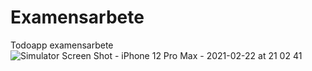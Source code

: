 # Examensarbete
Todoapp examensarbete
![Simulator Screen Shot - iPhone 12 Pro Max - 2021-02-22 at 21 02 41](https://user-images.githubusercontent.com/54171324/108763143-4ed03200-7551-11eb-83c3-d4df71edfc9f.png)
